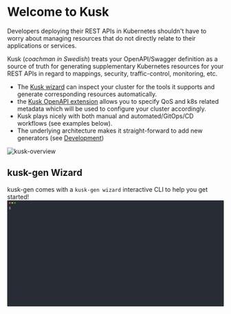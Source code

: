 # Welcome to Kusk
<!-- Add buttons here -->

Developers deploying their REST APIs in Kubernetes shouldn't have to worry about managing resources that do not directly
relate to their applications or services.

Kusk (_coachman in Swedish_) treats your OpenAPI/Swagger definition as a source of truth for generating
supplementary Kubernetes resources for your REST APIs in regard to mappings, security, traffic-control, monitoring, etc.

- The [Kusk wizard](#kusk-gen-wizard) can inspect your cluster for the tools it supports and generate corresponding
  resources automatically.
- the [Kusk OpenAPI extension](openapi-extension.md) allows you to specify QoS and k8s related metadata which will be used
  to configure your cluster accordingly.
- Kusk plays nicely with both manual and automated/GitOps/CD workflows (see examples below).
- The underlying architecture makes it straight-forward to add new generators (see [Development](development.md))

![kusk-overview](https://user-images.githubusercontent.com/14029650/129193622-b5f06b8d-845d-4b1e-adaf-34dd7b3e0108.png)

## kusk-gen Wizard

kusk-gen comes with a `kusk-gen wizard` interactive CLI to help you get started!
![wizard-gif](./kusk-wizard.svg)
